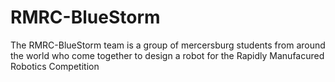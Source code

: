 # RMRC-BlueStorm
The RMRC-BlueStorm team is a group of mercersburg students from around the world who come together to design a robot for the Rapidly Manufacured Robotics Competition
